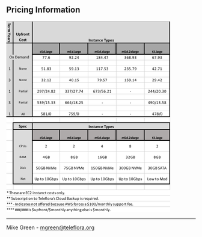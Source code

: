 Pricing Information
------------------------

![](./pics/pricing.png)

------------------------
Mike Green - mgreen@teleflora.org
